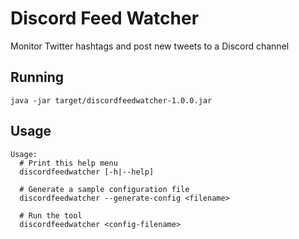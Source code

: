 Discord Feed Watcher
====================

Monitor Twitter hashtags and post new tweets to a Discord channel


Running
-------

    java -jar target/discordfeedwatcher-1.0.0.jar


Usage
-----

    Usage:
      # Print this help menu
      discordfeedwatcher [-h|--help]

      # Generate a sample configuration file
      discordfeedwatcher --generate-config <filename>

      # Run the tool
      discordfeedwatcher <config-filename>

